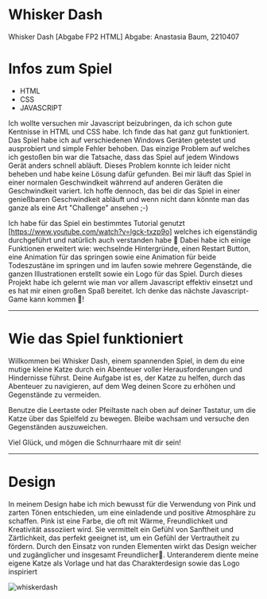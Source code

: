 # Whisker Dash
Whisker Dash [Abgabe FP2 HTML]
Abgabe: Anastasia Baum, 2210407

# Infos zum Spiel
- HTML
- CSS
- JAVASCRIPT

Ich wollte versuchen mir Javascript beizubringen, da ich schon gute Kentnisse in HTML und CSS habe. Ich finde das hat ganz gut funktioniert. Das Spiel habe ich auf verschiedenen Windows Geräten getestet und ausprobiert und simple Fehler behoben. Das einzige Problem auf welches ich gestoßen bin war die Tatsache, dass das Spiel auf jedem Windows Gerät anders schnell abläuft. Dieses Problem konnte ich leider nicht beheben und habe keine Lösung dafür gefunden. Bei mir läuft das Spiel in einer normalen Geschwindkeit währrend auf anderen Geräten die Geschwindkeit variert. Ich hoffe dennoch, das bei dir das Spiel in einer genießbaren Geschwindkeit abläuft und wenn nicht dann könnte man das ganze als eine Art "Challenge" ansehen ;-)

Ich habe für das Spiel ein bestimmtes Tutorial genutzt [https://www.youtube.com/watch?v=lgck-txzp9o] welches ich eigenständig durchgeführt und natürlich auch verstanden habe 🙂 Dabei habe ich einige Funktionen erweitert wie: wechselnde Hintergründe, einen Restart Button, eine Animation für das springen sowie eine Animation für beide Todeszustäne im springen und im laufen sowie mehrere Gegenstände, die ganzen Illustrationen erstellt sowie ein Logo für das Spiel. Durch dieses Projekt habe ich gelernt wie man vor allem Javascript effektiv einsetzt und es hat mir einen großen Spaß bereitet. Ich denke das nächste Javascript-Game kann kommen 🙂!

____________________________
# Wie das Spiel funktioniert

Willkommen bei Whisker Dash, einem spannenden Spiel, in dem du eine mutige kleine Katze durch ein Abenteuer voller Herausforderungen und Hindernisse führst. Deine Aufgabe ist es, der Katze zu helfen, durch das Abenteuer zu navigieren, auf dem Weg deinen Score zu erhöhen und Gegenstände zu vermeiden.

Benutze die Leertaste oder Pfeiltaste nach oben auf deiner Tastatur, um die Katze über das Spielfeld zu bewegen. Bleibe wachsam und versuche den Gegenständen auszuweichen.

Viel Glück, und mögen die Schnurrhaare mit dir sein!
____________________________
# Design
In meinem Design habe ich mich bewusst für die Verwendung von Pink und zarten Tönen entschieden, um eine einladende und positive Atmosphäre zu schaffen. Pink ist eine Farbe, die oft mit Wärme, Freundlichkeit und Kreativität assoziiert wird. Sie vermittelt ein Gefühl von Sanftheit und Zärtlichkeit, das perfekt geeignet ist, um ein Gefühl der Vertrautheit zu fördern. Durch den Einsatz von runden Elementen wirkt das Design weicher und zugänglicher und insgesamt Freundlicher🙂. Unteranderem diente meine eigene Katze als Vorlage und hat das Charakterdesign sowie das Logo inspiriert

![whiskerdash](https://github.com/user-attachments/assets/629e8096-b6f2-46dc-b498-698f9a4f7ca3)
